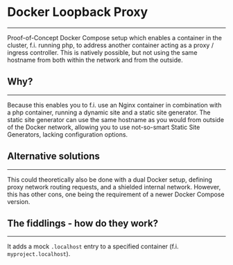 # Docker Loopback Proxy
________________________________________________________________________________
Proof-of-Concept Docker Compose setup which enables a container in the cluster, f.i. running php, to address another container acting as a proxy / ingress controller. This is natively possible, but not using the same hostname from both within the network and from the outside.


## Why?
________________________________________________________________________________
Because this enables you to f.i. use an Nginx container in combination with a php container, running a dynamic site and a static site generator. The static site generator can use the same hostname as you would from outside of the Docker network, allowing you to use not-so-smart Static Site Generators, lacking configuration options.


## Alternative solutions
________________________________________________________________________________
This could theoretically also be done with a dual Docker setup, defining proxy network routing requests, and a shielded internal network. However, this has other cons, one being the requirement of a newer Docker Compose version.


## The fiddlings - how do they work?
________________________________________________________________________________
It adds a mock `.localhost` entry to a specified container (f.i. `myproject.localhost`). 
